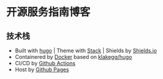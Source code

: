 # 开源服务指南博客

## 技术栈

- Built with [hugo](https://gohugo.io/) | Theme with [Stack](https://github.com/CaiJimmy/hugo-theme-stack) | Shields by [Shields.io](https://shields.io/)
- Containered by [Docker](https://www.docker.com/) based on [klakegg/hugo](https://hub.docker.com/r/klakegg/hugo/)
- CI/CD by [Github Actions](https://github.com/features/actions)
- Host by [Github Pages](https://pages.github.com/)
